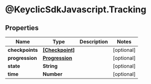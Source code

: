 # @KeyclicSdkJavascript.Tracking

## Properties
Name | Type | Description | Notes
------------ | ------------- | ------------- | -------------
**checkpoints** | [**[Checkpoint]**](Checkpoint.md) |  | [optional] 
**progression** | [**Progression**](Progression.md) |  | [optional] 
**state** | **String** |  | [optional] 
**time** | **Number** |  | [optional] 


